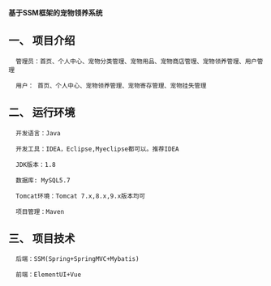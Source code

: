 
**基于SSM框架的宠物领养系统**
## 一、 项目介绍
      管理员：首页、个人中心、宠物分类管理、宠物用品、宠物商店管理、宠物领养管理、用户管理

      用户： 首页、个人中心、宠物领养管理、宠物寄存管理、宠物挂失管理

## 二、 运行环境
      开发语言：Java

      开发工具：IDEA，Eclipse,Myeclipse都可以。推荐IDEA

      JDK版本：1.8

      数据库: MySQL5.7

      Tomcat环境：Tomcat 7.x,8.x,9.x版本均可

      项目管理：Maven

## 三、 项目技术
      后端：SSM(Spring+SpringMVC+Mybatis)

      前端：ElementUI+Vue
